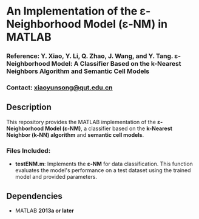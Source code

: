 # An Implementation of the ε-Neighborhood Model (ε-NM) in MATLAB

### Reference: Y. Xiao, Y. Li, Q. Zhao, J. Wang, and Y. Tang. ε-Neighborhood Model: A Classifier Based on the k-Nearest Neighbors Algorithm and Semantic Cell Models
### Contact: xiaoyunsong@qut.edu.cn 

## Description
This repository provides the MATLAB implementation of the **ε-Neighborhood Model (ε-NM)**, a classifier based on the **k-Nearest Neighbor (k-NN) algorithm** and **semantic cell models**.

### Files Included:
- **testENM.m**: Implements the **ε-NM** for data classification. This function evaluates the model's performance on a test dataset using the trained model and provided parameters.

## Dependencies
- MATLAB **2013a or later**
